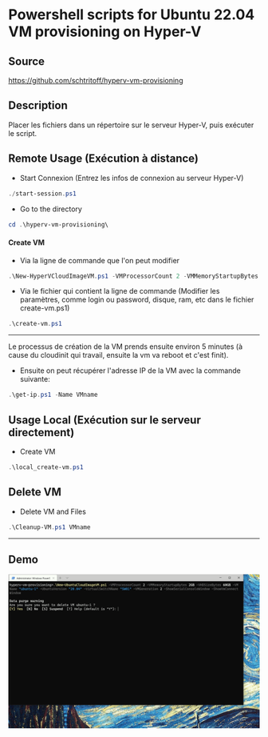 # Powershell scripts for Ubuntu 22.04 VM provisioning on Hyper-V

## Source

https://github.com/schtritoff/hyperv-vm-provisioning

## Description

Placer les fichiers dans un répertoire sur le serveur Hyper-V, puis exécuter le script.

## Remote Usage (Exécution à distance)

- Start Connexion (Entrez les infos de connexion au serveur Hyper-V)
```powershell
./start-session.ps1
```

- Go to the directory
```powershell
cd .\hyperv-vm-provisioning\
```
#### Create VM 

- Via la ligne de commande que l'on peut modifier 
```powershell
.\New-HyperVCloudImageVM.ps1 -VMProcessorCount 2 -VMMemoryStartupBytes 2GB -VHDSizeBytes 60GB -VMName "ubuntu-100" -ImageVersion "22.04" -VMGeneration 2 -VirtualSwitchName "NIC - VM" -VMMachine_StoragePath "H:\hyperv" -GuestAdminUsername "user" -GuestAdminPassword "password"
```

- Via le fichier qui contient la ligne de commande (Modifier les paramètres, comme login ou password, disque, ram, etc dans le fichier create-vm.ps1)
```powershell
.\create-vm.ps1
```
---
Le processus de création de la VM prends ensuite environ 5 minutes (à cause du cloudinit qui travail, ensuite la vm va reboot et c'est finit).

- Ensuite on peut récupérer l'adresse IP de la VM avec la commande suivante:
```powershell
.\get-ip.ps1 -Name VMname
```

## Usage Local (Exécution sur le serveur directement)

- Create VM
```powershell
.\local_create-vm.ps1
```

## Delete VM

- Delete VM and Files
```powershell
.\Cleanup-VM.ps1 VMname
```


---

## Demo

![](intro.gif)

